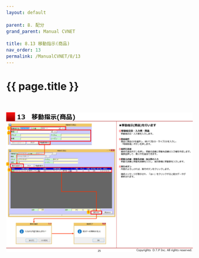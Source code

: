 ```yaml
---
layout: default

parent: 8. 配分
grand_parent: Manual CVNET

title: 8.13 移動指示(商品)
nav_order: 13
permalink: /ManualCVNET/8/13
---
```


# {{ page.title }} <br/><br/>

<a href="/img/Haibun/Haibun26.PNG" target="_blank">
<img src="/img/Haibun/Haibun26.PNG" alt="login image"></a>


